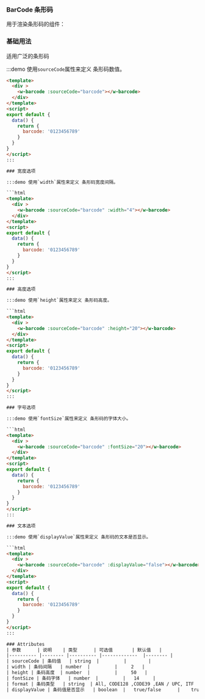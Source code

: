 ### BarCode 条形码
用于渲染条形码的组件：


### 基础用法
适用广泛的条形码

:::demo 使用`sourceCode`属性来定义 条形码数值。

```html
<template>
  <div >
	<w-barcode :sourceCode="barcode"></w-barcode>
  </div>
</template>
<script>
export default {
  data() {
    return {
      barcode: '0123456789'
    }
  }
}
</script>
:::

### 宽度选项

:::demo 使用`width`属性来定义 条形码宽度间隔。

```html
<template>
  <div >
	<w-barcode :sourceCode="barcode" :width="4"></w-barcode>
  </div>
</template>
<script>
export default {
  data() {
    return {
      barcode: '0123456789'
    }
  }
}
</script>
:::

### 高度选项

:::demo 使用`height`属性来定义 条形码高度。

```html
<template>
  <div >
	<w-barcode :sourceCode="barcode" :height="20"></w-barcode>
  </div>
</template>
<script>
export default {
  data() {
    return {
      barcode: '0123456789'
    }
  }
}
</script>
:::

### 字号选项

:::demo 使用`fontSize`属性来定义 条形码的字体大小。

```html
<template>
  <div >
	<w-barcode :sourceCode="barcode" :fontSize="20"></w-barcode>
  </div>
</template>
<script>
export default {
  data() {
    return {
      barcode: '0123456789'
    }
  }
}
</script>
:::

### 文本选项

:::demo 使用`displayValue`属性来定义 条形码的文本是否显示。

```html
<template>
  <div >
	<w-barcode :sourceCode="barcode" :displayValue="false"></w-barcode>
  </div>
</template>
<script>
export default {
  data() {
    return {
      barcode: '0123456789'
    }
  }
}
</script>
:::

### Attributes
| 参数      | 说明    | 类型      | 可选值       | 默认值   |
|---------- |-------- |---------- |-------------  |-------- |
| sourceCode | 条码值   | string  |         |        |
| width | 条码间隔   | number  |         |     2   |
| height | 条码高度  | number  |         |     50   |
| fontSize | 条码字体   | number  |         |   14     |
| format | 条码类型   | string  | All, CODE128 ,CODE39 ,EAN / UPC, ITF  ,MSI ,Pharmacode  |   CODE128     |
| displayValue | 条码值是否显示   | boolean  |   true/false      |    true    |

